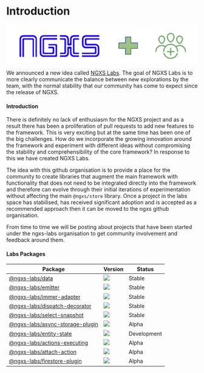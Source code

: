 # Introduction

<div align="center">

<img src="../../assets/ngxs-labs.png" alt="">

</div>

We announced a new idea called [NGXS Labs](https://github.com/ngxs-labs). The goal of NGXS Labs is to more clearly communicate the balance between new explorations by the team, with the normal stability that our community has come to expect since the release of NGXS.

#### Introduction

There is definitely no lack of enthusiasm for the NGXS project and as a result there has been a proliferation of pull requests to add new features to the framework. This is very exciting but at the same time has been one of the big challenges. How do we incorporate the growing innovation around the framework and experiment with different ideas without compromising the stability and comprehensibility of the core framework? In response to this we have created NGXS Labs.

The idea with this github organisation is to provide a place for the community to create libraries that augment the main framework with functionality that does not need to be integrated directly into the framework and therefore can evolve through their initial iterations of experimentation without affecting the main `@ngxs/store` library. Once a project in the labs space has stabilised, has received significant adoption and is accepted as a recommended approach then it can be moved to the ngxs github organisation.

From time to time we will be posting about projects that have been started under the ngxs-labs organisation to get community involvement and feedback around them.

#### Labs Packages

| Package                                                                                      | Version                                                                          | Status      |
| -------------------------------------------------------------------------------------------- | -------------------------------------------------------------------------------- | ----------- |
| [@ngxs-labs/data](https://npmjs.com/package/@ngxs-labs/data)                                 | ![](https://img.shields.io/npm/v/%40ngxs-labs%2Fdata/latest.svg)                 | Stable      |
| [@ngxs-labs/emitter](https://npmjs.com/package/@ngxs-labs/emitter)                           | ![](https://img.shields.io/npm/v/%40ngxs-labs%2Femitter/latest.svg)              | Stable      |
| [@ngxs-labs/immer-adapter](https://npmjs.com/package/@ngxs-labs/immer-adapter)               | ![](https://img.shields.io/npm/v/%40ngxs-labs%2Fimmer-adapter/latest.svg)        | Stable      |
| [@ngxs-labs/dispatch-decorator](https://npmjs.com/package/@ngxs-labs/dispatch-decorator)     | ![](https://img.shields.io/npm/v/%40ngxs-labs%2Fdispatch-decorator/latest.svg)   | Stable      |
| [@ngxs-labs/select-snapshot](https://npmjs.com/package/@ngxs-labs/select-snapshot)           | ![](https://img.shields.io/npm/v/%40ngxs-labs%2Fselect-snapshot/latest.svg)      | Stable      |
| [@ngxs-labs/async-storage-plugin](https://npmjs.com/package/@ngxs-labs/async-storage-plugin) | ![](https://img.shields.io/npm/v/%40ngxs-labs%2Fasync-storage-plugin/latest.svg) | Alpha       |
| [@ngxs-labs/entity-state](https://npmjs.com/package/@ngxs-labs/entity-state)                 | ![](https://img.shields.io/npm/v/%40ngxs-labs%2Fentity-state/latest.svg)         | Development |
| [@ngxs-labs/actions-executing](https://npmjs.com/package/@ngxs-labs/actions-executing)       | ![](https://img.shields.io/npm/v/%40ngxs-labs%2Factions-executing/latest.svg)    | Alpha       |
| [@ngxs-labs/attach-action](https://npmjs.com/package/@ngxs-labs/attach-action)               | ![](https://img.shields.io/npm/v/%40ngxs-labs%2Fattach-action/latest.svg)        | Alpha       |
| [@ngxs-labs/firestore-plugin](https://npmjs.com/package/@ngxs-labs/firestore-plugin)         | ![](https://img.shields.io/npm/v/%40ngxs-labs%2Ffirestore-plugin/latest.svg)     | Alpha       |

